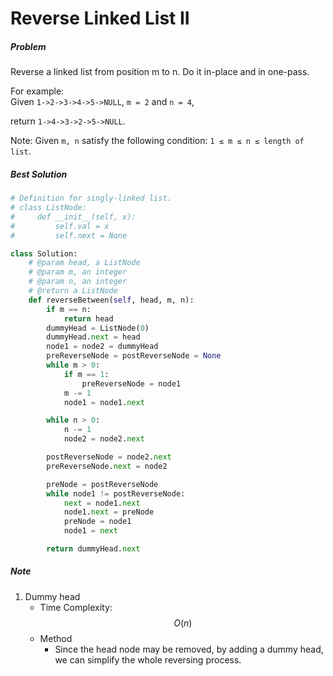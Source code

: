 # Reverse Linked List II
##### Problem
Reverse a linked list from position m to n. Do it in-place and in one-pass.

For example:  
Given `1->2->3->4->5->NULL`, `m = 2` and `n = 4`,

return `1->4->3->2->5->NULL`.

Note:
Given `m, n` satisfy the following condition:
`1 ≤ m ≤ n ≤ length of list`.
##### Best Solution
```python
# Definition for singly-linked list.
# class ListNode:
#     def __init__(self, x):
#         self.val = x
#         self.next = None

class Solution:
    # @param head, a ListNode
    # @param m, an integer
    # @param n, an integer
    # @return a ListNode
    def reverseBetween(self, head, m, n):
        if m == n:
            return head
        dummyHead = ListNode(0)
        dummyHead.next = head
        node1 = node2 = dummyHead
        preReverseNode = postReverseNode = None
        while m > 0:
            if m == 1:
                preReverseNode = node1
            m -= 1
            node1 = node1.next

        while n > 0:
            n -= 1
            node2 = node2.next

        postReverseNode = node2.next
        preReverseNode.next = node2

        preNode = postReverseNode
        while node1 != postReverseNode:
            next = node1.next
            node1.next = preNode
            preNode = node1
            node1 = next

        return dummyHead.next

```
##### Note
1. Dummy head
    * Time Complexity: $$O(n)$$
    * Method
        * Since the head node may be removed, by adding a dummy head, we can simplify the whole reversing process.
